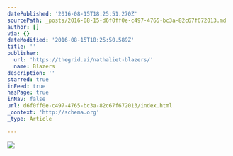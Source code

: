 ```yaml
---
datePublished: '2016-08-15T18:25:51.270Z'
sourcePath: _posts/2016-08-15-d6f0ff0e-c497-4765-bc3a-82c67f672013.md
author: []
via: {}
dateModified: '2016-08-15T18:25:50.589Z'
title: ''
publisher:
  url: 'https://thegrid.ai/nathaliet-blazers/'
  name: Blazers
description: ''
starred: true
inFeed: true
hasPage: true
inNav: false
url: d6f0ff0e-c497-4765-bc3a-82c67f672013/index.html
_context: 'http://schema.org'
_type: Article

---
```

![](https://the-grid-user-content.s3-us-west-2.amazonaws.com/6ec780cc-cb27-4b42-a1a2-0bd1661368f1.jpg)